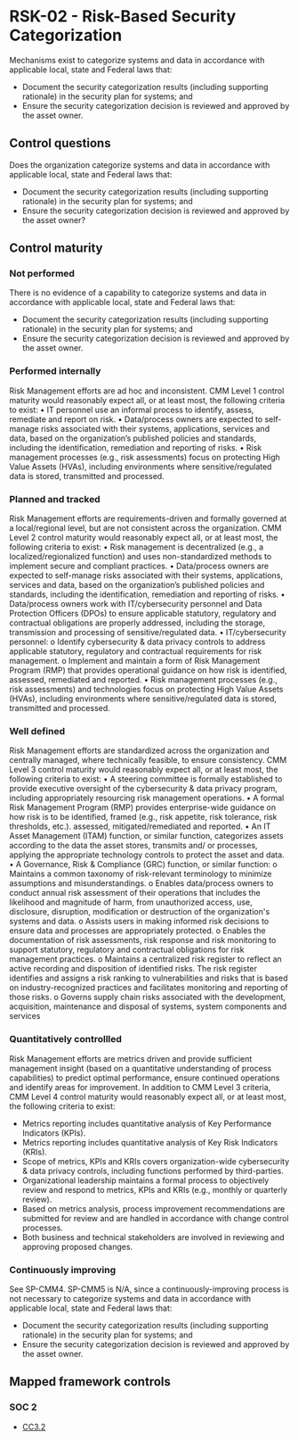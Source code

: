 # RSK-02 - Risk-Based Security Categorization
Mechanisms exist to categorize systems and data in accordance with applicable local, state and Federal laws that:
 - Document the security categorization results (including supporting rationale) in the security plan for systems; and
 - Ensure the security categorization decision is reviewed and approved by the asset owner.
## Control questions
Does the organization categorize systems and data in accordance with applicable local, state and Federal laws that:
 - Document the security categorization results (including supporting rationale) in the security plan for systems; and
 - Ensure the security categorization decision is reviewed and approved by the asset owner?
## Control maturity
### Not performed
There is no evidence of a capability to categorize systems and data in accordance with applicable local, state and Federal laws that:
 - Document the security categorization results (including supporting rationale) in the security plan for systems; and
 - Ensure the security categorization decision is reviewed and approved by the asset owner.
### Performed internally
Risk Management efforts are ad hoc and inconsistent. CMM Level 1 control maturity would reasonably expect all, or at least most, the following criteria to exist:
•	IT personnel use an informal process to identify, assess, remediate and report on risk.
•	Data/process owners are expected to self-manage risks associated with their systems, applications, services and data, based on the organization’s published policies and standards, including the identification, remediation and reporting of risks.
•	Risk management processes (e.g., risk assessments) focus on protecting High Value Assets (HVAs), including environments where sensitive/regulated data is stored, transmitted and processed.
### Planned and tracked
Risk Management efforts are requirements-driven and formally governed at a local/regional level, but are not consistent across the organization. CMM Level 2 control maturity would reasonably expect all, or at least most, the following criteria to exist:
•	Risk management is decentralized (e.g., a localized/regionalized function) and uses non-standardized methods to implement secure and compliant practices.
•	Data/process owners are expected to self-manage risks associated with their systems, applications, services and data, based on the organization’s published policies and standards, including the identification, remediation and reporting of risks.
•	Data/process owners work with IT/cybersecurity personnel and Data Protection Officers (DPOs) to ensure applicable statutory, regulatory and contractual obligations are properly addressed, including the storage, transmission and processing of sensitive/regulated data.
•	IT/cybersecurity personnel:
o	Identify cybersecurity & data privacy controls to address applicable statutory, regulatory and contractual requirements for risk management.
o	Implement and maintain a form of Risk Management Program (RMP) that provides operational guidance on how risk is identified, assessed, remediated and reported.
•	Risk management processes (e.g., risk assessments) and technologies focus on protecting High Value Assets (HVAs), including environments where sensitive/regulated data is stored, transmitted and processed.
### Well defined
Risk Management efforts are standardized across the organization and centrally managed, where technically feasible, to ensure consistency. CMM Level 3 control maturity would reasonably expect all, or at least most, the following criteria to exist:
•	A steering committee is formally established to provide executive oversight of the cybersecurity & data privacy program, including appropriately resourcing risk management operations.
•	A formal Risk Management Program (RMP) provides enterprise-wide guidance on how risk is to be identified, framed (e.g., risk appetite, risk tolerance, risk thresholds, etc.). assessed, mitigated/remediated and reported.
•	An IT Asset Management (ITAM) function, or similar function, categorizes assets according to the data the asset stores, transmits and/ or processes, applying the appropriate technology controls to protect the asset and data.
•	A Governance, Risk & Compliance (GRC) function, or similar function:
o	Maintains a common taxonomy of risk-relevant terminology to minimize assumptions and misunderstandings. 
o	Enables data/process owners to conduct annual risk assessment of their operations that includes the likelihood and magnitude of harm, from unauthorized access, use, disclosure, disruption, modification or destruction of the organization's systems and data.
o	Assists users in making informed risk decisions to ensure data and processes are appropriately protected.
o	Enables the documentation of risk assessments, risk response and risk monitoring to support statutory, regulatory and contractual obligations for risk management practices.
o	Maintains a centralized risk register to reflect an active recording and disposition of identified risks. The risk register identifies and assigns a risk ranking to vulnerabilities and risks that is based on industry-recognized practices and facilitates monitoring and reporting of those risks.
o	Governs supply chain risks associated with the development, acquisition, maintenance and disposal of systems, system components and services
### Quantitatively controllled
Risk Management efforts are metrics driven and provide sufficient management insight (based on a quantitative understanding of process capabilities) to predict optimal performance, ensure continued operations and identify areas for improvement. In addition to CMM Level 3 criteria, CMM Level 4 control maturity would reasonably expect all, or at least most, the following criteria to exist:
- 	Metrics reporting includes quantitative analysis of Key Performance Indicators (KPIs).
- 	Metrics reporting includes quantitative analysis of Key Risk Indicators (KRIs).
- 	Scope of metrics, KPIs and KRIs covers organization-wide cybersecurity & data privacy controls, including functions performed by third-parties.
- 	Organizational leadership maintains a formal process to objectively review and respond to metrics, KPIs and KRIs (e.g., monthly or quarterly review).
- 	Based on metrics analysis, process improvement recommendations are submitted for review and are handled in accordance with change control processes.
- 	Both business and technical stakeholders are involved in reviewing and approving proposed changes.
### Continuously improving
See SP-CMM4. SP-CMM5 is N/A, since a continuously-improving process is not necessary to categorize systems and data in accordance with applicable local, state and Federal laws that:
 - Document the security categorization results (including supporting rationale) in the security plan for systems; and
 - Ensure the security categorization decision is reviewed and approved by the asset owner.
## Mapped framework controls
### SOC 2
- [CC3.2](../soc2/cc32.md)